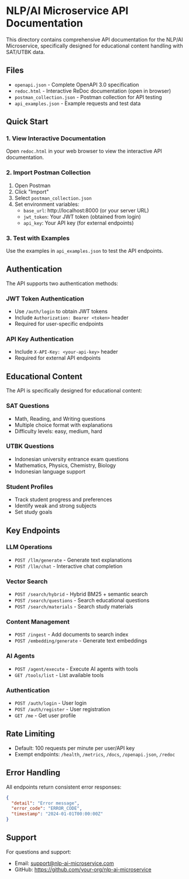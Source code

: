 # NLP/AI Microservice API Documentation

This directory contains comprehensive API documentation for the NLP/AI Microservice, specifically designed for educational content handling with SAT/UTBK data.

## Files

- `openapi.json` - Complete OpenAPI 3.0 specification
- `redoc.html` - Interactive ReDoc documentation (open in browser)
- `postman_collection.json` - Postman collection for API testing
- `api_examples.json` - Example requests and test data

## Quick Start

### 1. View Interactive Documentation

Open `redoc.html` in your web browser to view the interactive API documentation.

### 2. Import Postman Collection

1. Open Postman
2. Click "Import" 
3. Select `postman_collection.json`
4. Set environment variables:
   - `base_url`: http://localhost:8000 (or your server URL)
   - `jwt_token`: Your JWT token (obtained from login)
   - `api_key`: Your API key (for external endpoints)

### 3. Test with Examples

Use the examples in `api_examples.json` to test the API endpoints.

## Authentication

The API supports two authentication methods:

### JWT Token Authentication
- Use `/auth/login` to obtain JWT tokens
- Include `Authorization: Bearer <token>` header
- Required for user-specific endpoints

### API Key Authentication
- Include `X-API-Key: <your-api-key>` header
- Required for external API endpoints

## Educational Content

The API is specifically designed for educational content:

### SAT Questions
- Math, Reading, and Writing questions
- Multiple choice format with explanations
- Difficulty levels: easy, medium, hard

### UTBK Questions
- Indonesian university entrance exam questions
- Mathematics, Physics, Chemistry, Biology
- Indonesian language support

### Student Profiles
- Track student progress and preferences
- Identify weak and strong subjects
- Set study goals

## Key Endpoints

### LLM Operations
- `POST /llm/generate` - Generate text explanations
- `POST /llm/chat` - Interactive chat completion

### Vector Search
- `POST /search/hybrid` - Hybrid BM25 + semantic search
- `POST /search/questions` - Search educational questions
- `POST /search/materials` - Search study materials

### Content Management
- `POST /ingest` - Add documents to search index
- `POST /embedding/generate` - Generate text embeddings

### AI Agents
- `POST /agent/execute` - Execute AI agents with tools
- `GET /tools/list` - List available tools

### Authentication
- `POST /auth/login` - User login
- `POST /auth/register` - User registration
- `GET /me` - Get user profile

## Rate Limiting

- Default: 100 requests per minute per user/API key
- Exempt endpoints: `/health`, `/metrics`, `/docs`, `/openapi.json`, `/redoc`

## Error Handling

All endpoints return consistent error responses:

```json
{
  "detail": "Error message",
  "error_code": "ERROR_CODE",
  "timestamp": "2024-01-01T00:00:00Z"
}
```

## Support

For questions and support:
- Email: support@nlp-ai-microservice.com
- GitHub: https://github.com/your-org/nlp-ai-microservice

